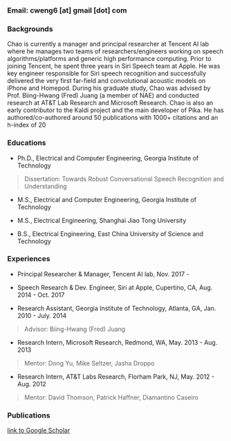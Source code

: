 

### Email: cweng6 [at] gmail [dot] com

### Backgrounds

Chao is currently a manager and principal researcher at Tencent AI lab where he manages two teams of
researchers/engineers working on speech algorithms/platforms and generic high performance computing.
Prior to joining Tencent, he spent three years in Siri Speech team at Apple. He was key engineer responsible
for Siri speech recognition and successfully delivered the very first far-field and convolutional acoustic models
on iPhone and Homepod. During his graduate study, Chao was advised by Prof. Biing-Hwang (Fred) Juang
(a member of NAE) and conducted research at AT&T Lab Research and Microsoft Research. Chao is also
an early contributor to the Kaldi project and the main developer of Pika. He has authored/co-authored
around 50 publications with 1000+ citations and an h-index of 20

### Educations

- Ph.D., Electrical and Computer Engineering, Georgia Institute of Technology
> Dissertation: Towards Robust Conversational Speech Recognition and Understanding

- M.S., Electrical and Computer Engineering, Georgia Institute of Technology
- M.S., Electrical Engineering, Shanghai Jiao Tong University

- B.S., Electrical Engineering, East China University of Science and Technology

### Experiences 

- Principal Researcher & Manager, Tencent AI lab, Nov. 2017 - 

- Speech Research & Dev. Engineer, Siri at Apple, Cupertino, CA, Aug. 2014 - Oct. 2017

- Research Assistant, Georgia Institute of Technology, Atlanta, GA,  Jan. 2010 - July. 2014
> Advisor: Biing-Hwang (Fred) Juang

- Research Intern, Microsoft Research, Redmond, WA,  May. 2013 - Aug. 2013
> Mentor: Dong Yu, Mike Seltzer, Jasha Droppo

- Research Intern, AT&T Labs Research, Florham Park, NJ,  May. 2012 - Aug. 2012
> Mentor: David Thomson, Patrick Haffner, Diamantino Caseiro

### Publications

[link to Google Scholar](https://scholar.google.com/citations?user=pRA19-8AAAAJ&hl=en)  

